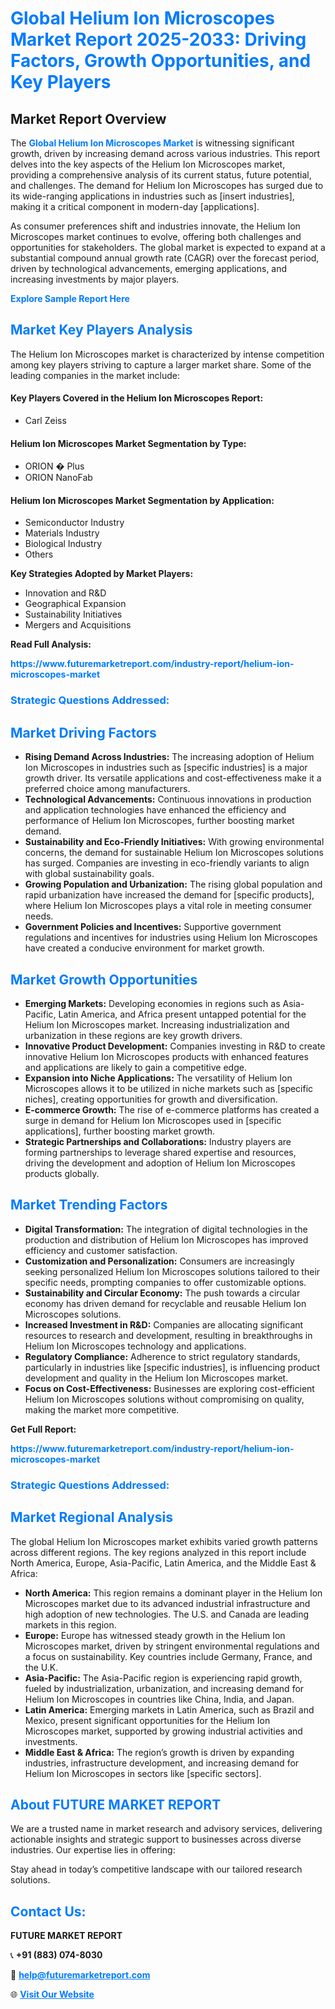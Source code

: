 <h1 style="color: #007BFF;">Global Helium Ion Microscopes Market Report 2025-2033: Driving Factors, Growth Opportunities, and Key Players</h1>

<section id="overview">
<h2>Market Report Overview</h2>
<p>The <a href="https://www.futuremarketreport.com/industry-report/helium-ion-microscopes-market" style="color: #007BFF; text-decoration: none;"><strong>Global Helium Ion Microscopes Market</strong></a> is witnessing significant growth, driven by increasing demand across various industries. This report delves into the key aspects of the Helium Ion Microscopes market, providing a comprehensive analysis of its current status, future potential, and challenges. The demand for Helium Ion Microscopes has surged due to its wide-ranging applications in industries such as [insert industries], making it a critical component in modern-day [applications].</p>
<p>As consumer preferences shift and industries innovate, the Helium Ion Microscopes market continues to evolve, offering both challenges and opportunities for stakeholders. The global market is expected to expand at a substantial compound annual growth rate (CAGR) over the forecast period, driven by technological advancements, emerging applications, and increasing investments by major players.</p>
</section>

<section id="overview">
<p><a href="https://www.futuremarketreport.com/request-sample/reportId=26748" style="color: #007BFF; text-decoration: none;"><strong>Explore Sample Report Here</strong></a></p>
</section>

<section id="key-players">
<h2 style="color: #007BFF;">Market Key Players Analysis</h2>
<p>The Helium Ion Microscopes market is characterized by intense competition among key players striving to capture a larger market share. Some of the leading companies in the market include:</p>
<h4>Key Players Covered in the Helium Ion Microscopes Report:</h4>
<ul><li>Carl Zeiss</li></ul>
<h4>Helium Ion Microscopes Market Segmentation by Type:</h4>
<ul><li>ORION � Plus</li><li>ORION NanoFab</li></ul>

<h4>Helium Ion Microscopes Market Segmentation by Application:</h4>
<ul><li>Semiconductor Industry</li><li>Materials Industry</li><li>Biological Industry</li><li>Others</li></ul>
<p><strong>Key Strategies Adopted by Market Players:</strong></p>
<ul>
<li>Innovation and R&D</li>
<li>Geographical Expansion</li>
<li>Sustainability Initiatives</li>
<li>Mergers and Acquisitions</li>
</ul>
</section>

<section>
<p><strong>Read Full Analysis: </strong></p><a href="https://www.futuremarketreport.com/industry-report/helium-ion-microscopes-market" style="color: #007BFF; text-decoration: none;"><strong>https://www.futuremarketreport.com/industry-report/helium-ion-microscopes-market</strong></a>
<h3 style="color: #007BFF;">Strategic Questions Addressed:</h3>
</section>

<section id="driving-factors">
<h2 style="color: #007BFF;">Market Driving Factors</h2>
<ul>
<li><strong>Rising Demand Across Industries:</strong> The increasing adoption of Helium Ion Microscopes in industries such as [specific industries] is a major growth driver. Its versatile applications and cost-effectiveness make it a preferred choice among manufacturers.</li>
<li><strong>Technological Advancements:</strong> Continuous innovations in production and application technologies have enhanced the efficiency and performance of Helium Ion Microscopes, further boosting market demand.</li>
<li><strong>Sustainability and Eco-Friendly Initiatives:</strong> With growing environmental concerns, the demand for sustainable Helium Ion Microscopes solutions has surged. Companies are investing in eco-friendly variants to align with global sustainability goals.</li>
<li><strong>Growing Population and Urbanization:</strong> The rising global population and rapid urbanization have increased the demand for [specific products], where Helium Ion Microscopes plays a vital role in meeting consumer needs.</li>
<li><strong>Government Policies and Incentives:</strong> Supportive government regulations and incentives for industries using Helium Ion Microscopes have created a conducive environment for market growth.</li>
</ul>
</section>

<section id="growth-opportunities">
<h2 style="color: #007BFF;">Market Growth Opportunities</h2>
<ul>
<li><strong>Emerging Markets:</strong> Developing economies in regions such as Asia-Pacific, Latin America, and Africa present untapped potential for the Helium Ion Microscopes market. Increasing industrialization and urbanization in these regions are key growth drivers.</li>
<li><strong>Innovative Product Development:</strong> Companies investing in R&D to create innovative Helium Ion Microscopes products with enhanced features and applications are likely to gain a competitive edge.</li>
<li><strong>Expansion into Niche Applications:</strong> The versatility of Helium Ion Microscopes allows it to be utilized in niche markets such as [specific niches], creating opportunities for growth and diversification.</li>
<li><strong>E-commerce Growth:</strong> The rise of e-commerce platforms has created a surge in demand for Helium Ion Microscopes used in [specific applications], further boosting market growth.</li>
<li><strong>Strategic Partnerships and Collaborations:</strong> Industry players are forming partnerships to leverage shared expertise and resources, driving the development and adoption of Helium Ion Microscopes products globally.</li>
</ul>
</section>

<section id="trending-factors">
<h2 style="color: #007BFF;">Market Trending Factors</h2>
<ul>
<li><strong>Digital Transformation:</strong> The integration of digital technologies in the production and distribution of Helium Ion Microscopes has improved efficiency and customer satisfaction.</li>
<li><strong>Customization and Personalization:</strong> Consumers are increasingly seeking personalized Helium Ion Microscopes solutions tailored to their specific needs, prompting companies to offer customizable options.</li>
<li><strong>Sustainability and Circular Economy:</strong> The push towards a circular economy has driven demand for recyclable and reusable Helium Ion Microscopes solutions.</li>
<li><strong>Increased Investment in R&D:</strong> Companies are allocating significant resources to research and development, resulting in breakthroughs in Helium Ion Microscopes technology and applications.</li>
<li><strong>Regulatory Compliance:</strong> Adherence to strict regulatory standards, particularly in industries like [specific industries], is influencing product development and quality in the Helium Ion Microscopes market.</li>
<li><strong>Focus on Cost-Effectiveness:</strong> Businesses are exploring cost-efficient Helium Ion Microscopes solutions without compromising on quality, making the market more competitive.</li>
</ul>
</section>

<section>
<p><strong>Get Full Report: </strong></p><a href="https://www.futuremarketreport.com/industry-report/helium-ion-microscopes-market" style="color: #007BFF; text-decoration: none;"><strong>https://www.futuremarketreport.com/industry-report/helium-ion-microscopes-market</strong></a>
<h3 style="color: #007BFF;">Strategic Questions Addressed:</h3>
</section>


<section id="regional-analysis">
<h2 style="color: #007BFF;">Market Regional Analysis</h2>
<p>The global Helium Ion Microscopes market exhibits varied growth patterns across different regions. The key regions analyzed in this report include North America, Europe, Asia-Pacific, Latin America, and the Middle East & Africa:</p>
<ul>
<li><strong>North America:</strong> This region remains a dominant player in the Helium Ion Microscopes market due to its advanced industrial infrastructure and high adoption of new technologies. The U.S. and Canada are leading markets in this region.</li>
<li><strong>Europe:</strong> Europe has witnessed steady growth in the Helium Ion Microscopes market, driven by stringent environmental regulations and a focus on sustainability. Key countries include Germany, France, and the U.K.</li>
<li><strong>Asia-Pacific:</strong> The Asia-Pacific region is experiencing rapid growth, fueled by industrialization, urbanization, and increasing demand for Helium Ion Microscopes in countries like China, India, and Japan.</li>
<li><strong>Latin America:</strong> Emerging markets in Latin America, such as Brazil and Mexico, present significant opportunities for the Helium Ion Microscopes market, supported by growing industrial activities and investments.</li>
<li><strong>Middle East & Africa:</strong> The region’s growth is driven by expanding industries, infrastructure development, and increasing demand for Helium Ion Microscopes in sectors like [specific sectors].</li>
</ul>
</section>

<footer>
<h2 style="color: #007BFF;">About FUTURE MARKET REPORT</h2>
<p>We are a trusted name in market research and advisory services, delivering actionable insights and strategic support to businesses across diverse industries. Our expertise lies in offering:</p>

<p>Stay ahead in today’s competitive landscape with our tailored research solutions.</p>

<h2 style="color: #007BFF;">Contact Us:</h2>
<p><strong>FUTURE MARKET REPORT</strong></p>
<p>📞 <strong>+91 (883) 074-8030</strong></p>
<p>📧 <strong><a href="mailto:help@futuremarketreport.com" style="color: #007BFF;">help@futuremarketreport.com</a></strong></p>
<p>🌐 <strong><a href="https://www.futuremarketreport.com/" style="color: #007BFF;">Visit Our Website</a></strong></p>
</footer>